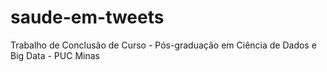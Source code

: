 # saude-em-tweets
Trabalho de Conclusão de Curso - Pós-graduação em Ciência de Dados e Big Data - PUC Minas
